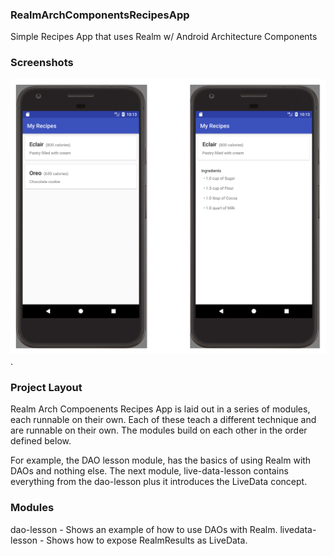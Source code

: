 ### RealmArchComponentsRecipesApp
Simple Recipes App that uses Realm w/ Android Architecture Components

### Screenshots
![Recipes for your favoriate Android Sweets!](RecipesApp.png).


### Project Layout

Realm Arch Compoenents Recipes App is laid out in a series of modules, each runnable on their own.  Each of these teach a different technique and are runnable on their own.  The modules build on each other in the order defined below.

For example, the DAO lesson module, has the basics of using Realm with DAOs and nothing else.  The next module, live-data-lesson contains everything from the dao-lesson plus it introduces the LiveData concept.

### Modules
dao-lesson - Shows an example of how to use DAOs with Realm.
livedata-lesson - Shows how to expose RealmResults as LiveData.
